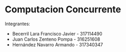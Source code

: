 # Computacion Concurrente

Integrantes:
- Becerril Lara Francisco Javier - 317114490
- Juan Carlos Zenteno Pompa - 316251608
- Hernández Navarro Armando - 317340347
